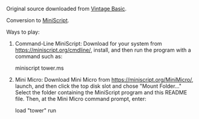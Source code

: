Original source downloaded from [Vintage Basic](http://www.vintage-basic.net/games.html).

Conversion to [MiniScript](https://miniscript.org).

Ways to play:

1. Command-Line MiniScript:
Download for your system from https://miniscript.org/cmdline/, install, and then run the program with a command such as:

	miniscript tower.ms

2. Mini Micro:
Download Mini Micro from https://miniscript.org/MiniMicro/, launch, and then click the top disk slot and chose "Mount Folder..."  Select the folder containing the MiniScript program and this README file.  Then, at the Mini Micro command prompt, enter:

	load "tower"
	run